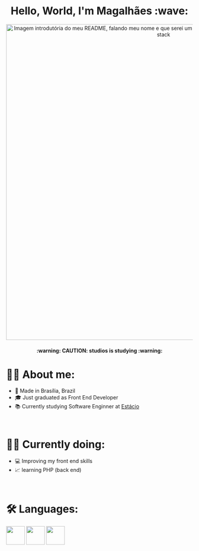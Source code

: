 <h1 align="center">Hello, World, I'm Magalhães :wave:</h1>

<div align="center">
<img src="https://user-images.githubusercontent.com/107576199/187821904-76f2e881-5b24-4065-ae5f-c9bea5e08e65.jpg" alt="Imagem introdutória do meu README, falando meu nome e que serei um futuro engenheiro de software e devenvolvedor full stack" width="850px">
</div>

<h4 align="center"> :warning: CAUTION: studios is studying :warning: </h4>

# :man_technologist: About me:
- 📌 Made in Brasília, Brazil
- 🎓 Just graduated as Front End Developer
- 📚 Currently studying Software Enginner at [Estácio](https://estacio.br/cursos/graduacao/engenharia-de-software)
</br>

# 👨‍🎓 Currently doing:
- 💻 Improving my front end skills
- 📈 learning PHP (back end)
</br>

# 🛠 Languages:
<div display="flex">
<img src="https://cdn.jsdelivr.net/gh/devicons/devicon/icons/html5/html5-original.svg" width="50px"/>
<img src="https://cdn.jsdelivr.net/gh/devicons/devicon/icons/css3/css3-original.svg" width="50px"/>
<img src="https://cdn.jsdelivr.net/gh/devicons/devicon/icons/javascript/javascript-original.svg" width="50px"/>
</div>
